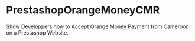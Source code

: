 # PrestashopOrangeMoneyCMR
Show Developpers how to Accept Orange Money Payment from Cameroon on a Prestashop Website.
